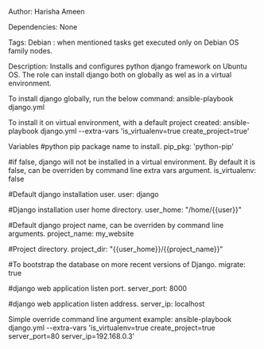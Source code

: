 
Author:
Harisha Ameen

Dependencies:
None

Tags:
Debian : when mentioned tasks get executed only on Debian OS family nodes.

Description:
Installs and configures python django framework on Ubuntu OS. The role can install django both on globally as wel as in a virtual environment.

To install django globally, run the below command:
ansible-playbook django.yml

To install it on virtual environment, with a default project created:
ansible-playbook django.yml --extra-vars 'is_virtualenv=true create_project=true'

Variables
#python pip package name to install.
pip_pkg: 'python-pip'

#if false, django will not be installed in a virtual environment. By default it is false, can be overriden by command line extra vars argument.
is_virtualenv: false

#Default django installation user.
user: django   

#Django installation user home directory.
user_home: "/home/{{user}}"

#Default django project name, can be overriden by command line arguments.
project_name: my_website

#Project directory.
project_dir: "{{user_home}}/{{project_name}}"

#To bootstrap the database on more recent versions of Django.
migrate: true

#django web application listen port.
server_port: 8000 

#django web application listen address.
server_ip: localhost

Simple override command line argument example:
ansible-playbook django.yml --extra-vars 'is_virtualenv=true create_project=true server_port=80 server_ip=192.168.0.3'
